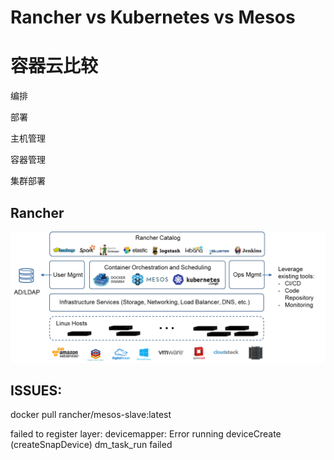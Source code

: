 # Rancher vs Kubernetes vs Mesos

容器云比较
=========


编排

部署

主机管理

容器管理

集群部署


## Rancher



![ranver overview](rancher_overview_2.png)







## ISSUES:

docker pull rancher/mesos-slave:latest

failed to register layer: devicemapper: Error running deviceCreate (createSnapDevice) dm_task_run failed
